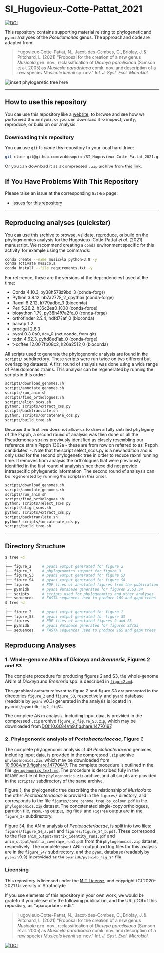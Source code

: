 # SI_Hugovieux-Cotte-Pattat_2021

[![DOI](https://zenodo.org/badge/DOI/10.5281/zenodo.4546299.svg)](https://doi.org/10.5281/zenodo.4546299)

This repository contains supporting material relating to phylogenetic and `pyani` analyses of the *Pseudomonas* genus. The approach and code are adapted from:

> Hugovieux-Cotte-Pattat, N., Jacot-des-Combes, C., Briolay, J. & Pritchard, L. (2021) "Proposal for the creation of a new genus *Musicola* gen. nov., reclassification of *Dickeya paradisiaca* (Samson et al. 2005) as *Musicola paradisiaca* comb. nov. and description of a new species *Musicola keenii* sp. nov." *Int. J. Syst. Evol. Microbiol.*

![insert phylogenetic tree here](./figures/figure_tree.png)

------------------------------------------
## How to use this repository

You can use this repository like a [website](https://widdowquinn.github.io/SI_Hugouvieux-Cotte-Pattat_2021/), to browse and see how we performed the analysis, or you can download it to inspect, verify, reproduce, or build on our analysis.

### Downloading this repository

You can use `git` to *clone* this repository to your local hard drive:

```bash
git clone git@github.com:widdowquinn/SI_Hugouvieux-Cotte-Pattat_2021.git
```

Or you can download it as a compressed `.zip` archive from [this link](https://github.com/widdowquinn/SI_Hugouvieux-Cotte-Pattat_2021/archive/refs/heads/main.zip).

## If You Have Problems With This Repository

Please raise an issue at the corresponding `GitHub` page:

- [Issues for this repository](https://github.com/widdowquinn/SI_Hugouvieux-Cotte-Pattat_2021/issues)

-------------------------------

## Reproducing analyses (quickster)

You can use this archive to browse, validate, reproduce, or build on the phylogenomics analysis for the Hugovieux-Cotte-Pattat *et al.* (2021) manuscript. We recommend creating a `conda` environment specific for this activity, for example using the commands:

```bash
conda create --name musicola python=3.8 -y
conda activate musicola
conda install --file requirements.txt -y
```

For reference, these are the versions of the dependencies I used at the time: 
- Conda 4.10.3, py38h578d9bd_3 (conda-forge)
- Python 3.8.12, hb7a2778_2_cpython (conda-forge)
- Raxml 8.2.12, h779adbc_3 (bioconda)
- Perl 5.26.2, h36c2ea0_1008 (conda-forge)
- biopython 1.79, py38h497a2fe_0 (conda-forge)
- orthofinder 2.5.4, hdfd78af_0 (bioconda)
- parsnp 1.2
- prodigal 2.6.3
- pyani 0.3.0a0, dev_0 (not conda, from git) 
- tqdm 4.62.3, pyhd8ed1ab_0 (conda-forge)
- t-coffee 12.00.7fb08c2, h26a2512_0 (bioconda)


All scripts used to generate the phylogenomic analysis are found in the `scripts/` subdirectory. These scripts were run twice on two different but overlapping datasets. A first round of analysis was done using a wide range of Pseudomonas strains. This analysis can be regenerated by running the scripts in this order:

```bash
scripts/download_genomes.sh
scripts/annotate_genomes.sh
scripts/run_anim.sh
scripts/find_orthologues.sh
scripts/align_scos.sh
python3 scripts/extract_cds.py
scripts/backtranslate.sh
python3 scripts/concatenate_cds.py
scripts/build_tree.sh
```

Because the first tree does not allow us to draw a fully detailed phylogeny of the Pspph, a second round of analysis was then done on all the Pseudomonas strains previously identified as closely resembling our reference strain Pspph 1302a - these are from now on referred to as 'Pspph candidates' -. Note that the script select_scos.py is a new addition and is only used for the second phylogenetic tree in order to reduce raxml running time. It removes from analysis the orthologues that were previously identified in the first round of analysis since these did not provide intraspecific phylogenetic information. The second round of analsysis can be regenerated by running the scripts in this order: 

```bash
scripts/download_genomes.sh
scripts/annotate_genomes.sh
scripts/run_anim.sh
scripts/find_orthologues.sh
python3 scripts/select_scos.py
scripts/align_scos.sh
python3 scripts/extract_cds.py
scripts/backtranslate.sh
python3 scripts/concatenate_cds.py
scripts/build_tree.sh
```

---------------------------------------------

## Directory Structure

```bash
$ tree -d
.
├── figure_2     # pyani output generated for figure 2
├── figure_3     # phylogenomics support for figure 3
├── figure_S3    # pyani output generated for figure S3
├── figure_S4    # pyani output generated for figure S4
├── figures      # PDF files of annotated figures from the publication
├── pyanidb      # pyani database generated for figures 2,S3,S4
├── scripts      # scripts used for phylogenomics and other analyses
└── sequences    # FASTA sequences used to produce 16S and gapA trees
$ tree -d
.
├── figure_2     # pyani output generated for figure 2
├── figure_S3    # pyani output generated for figure S3
├── figures      # PDF files of annotated figures 2 and S3
├── pyanidb      # pyani database generated for figures S2/S3
└── sequences    # FASTA sequences used to produce 16S and gapA trees
```

## Reproducing Analyses

### 1. Whole-genome ANIm of *Dickeya* and *Brenneria*, Figures 2 and S3

The complete procedure for producing figures 2 and S3, the whole-genome ANIm of *Dickeya* and *Brenneria* spp. is described in [`figure2.md`](./figure2.md).

The graphical outputs relevant to figure 2 and figure S3 are presented in the directories `figure_2` and `figure_S3`, respectively, and `pyani` database (readable by `pyani` v0.3) generated in the analysis is located in `pyanidb/pyanidb_fig2_figS3`.

The complete ANIm analysis, including input data, is provided in the compressed `.zip` archive `figure_2_figure_S3.zip`, which may be downloaded from [DOI:10.6084/m9.figshare.14770197](https://doi.org/10.6084/m9.figshare.14770197).

### 2. Phylogenomic analysis of *Pectobacteriaceae*, Figure 3

The complete phylogenomic analysis of 49 *Pectobacteriaceae* genomes, including input data, is provided in the compressed `.zip` archive `phylogenomics.zip`, which may be downloaded from [10.6084/m9.figshare.14770647](https://doi.org/10.6084/m9.figshare.14770647). The complete procedure is outlined in the file [`phylogenomics_text.md`](./phylogenomics_text.md). The procedure is described fully in the `README.md` file of the `phylogenomics.zip` archive, and all scripts are provided in the `scripts/` subdirectory of the same archive.

Figure 3, the phylogenetic tree describing the relationship of *Musicola* to the other *Pectobacteriaceae* is provided in the `figures/` directory, and corresponds to the file `figures/core_genome_tree_bs_colour.pdf` in the `phylogenomics.zip` dataset. The concatenated single-copy orthologues, partition file, `raxml-ng` output, log files, and `FigTree` output are in the `figure_3/` subdirectory.

Figure S4, the ANIm analysis of *Pectobacteriaceae*, is split into two files: `figures/figure_S4_a.pdf` and `figures/figure_S4_b.pdf`. These correspond to the files `anim_output/matrix_identity_run1.pdf` and `anim_output/matrix_coverage_run1.pdf` from the `phylogenomics.zip` dataset, respectively. The complete `pyani` ANIm output and log files for this analysis are in the `figure_S4/` subdirectory, and the `pyani` database (readably by `pyani` v0.3) is provided as the `pyanidb/pyanidb_fig_S4` file.


### Licensing

This repository is licensed under the [MIT License](./LICENSE), and copyright (C) 2020-2021 University of Strathclyde

If you use elements of this repository in your own work, we would be grateful if you please cite the following publication, and the URL/DOI of this repository, as "appropriate credit".

> Hugovieux-Cotte-Pattat, N., Jacot-des-Combes, C., Briolay, J. & Pritchard, L. (2021) "Proposal for the creation of a new genus *Musicola* gen. nov., reclassification of *Dickeya paradisiaca* (Samson et al. 2005) as *Musicola paradisiaca* comb. nov. and description of a new species *Musicola keenii* sp. nov." *Int. J. Syst. Evol. Microbiol.*

[![DOI](https://zenodo.org/badge/DOI/10.5281/zenodo.4546299.svg)](https://doi.org/10.5281/zenodo.4546299)
